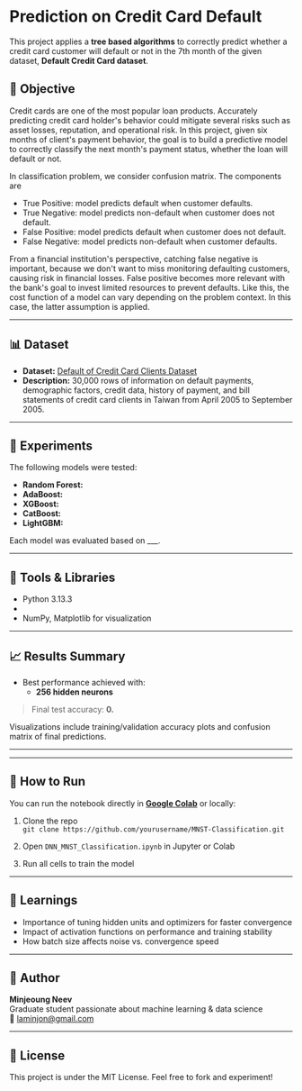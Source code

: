 # Prediction on Credit Card Default

This project applies a **tree based algorithms** to correctly predict whether a credit card customer will default or not in the 7th month of the given dataset, **Default Credit Card dataset**. 

## 🧠 Objective

Credit cards are one of the most popular loan products. Accurately predicting credit card holder's behavior could mitigate several risks such as asset losses, reputation, and operational risk. In this project, given six months of client's payment behavior, the goal is to build a predictive model to correctly classify the next month's payment status, whether the loan will default or not. 

In classification problem, we consider confusion matrix. The components are 
* True Positive: model predicts default when customer defaults.
* True Negative: model predicts non-default when customer does not default.
* False Positive: model predicts default when customer does not default.
* False Negative: model predicts non-default when customer defaults.

From a financial institution's perspective, catching false negative is important, because we don't want to miss monitoring defaulting customers, causing risk in financial losses. False positive becomes more relevant with the bank's goal to invest limited resources to prevent defaults. Like this, the cost function of a model can vary depending on the problem context. In this case, the latter assumption is applied.

---

## 📊 Dataset

- **Dataset:** [Default of Credit Card Clients Dataset](https://www.kaggle.com/datasets/uciml/default-of-credit-card-clients-dataset/data)
- **Description:** 30,000 rows of information on default payments, demographic factors, credit data, history of payment, and bill statements of credit card clients in Taiwan from April 2005 to September 2005.

---

## 🧪 Experiments

The following models were tested:

- **Random Forest:** 
- **AdaBoost:** 
- **XGBoost:** 
- **CatBoost:** 
- **LightGBM:**


Each model was evaluated based on ___.

---

## 🧰 Tools & Libraries

- Python 3.13.3
-   
- NumPy, Matplotlib for visualization  

---

## 📈 Results Summary

- Best performance achieved with:
  - **256 hidden neurons**


> Final test accuracy: **0.**

Visualizations include training/validation accuracy plots and confusion matrix of final predictions.

---

---

## 🚀 How to Run

You can run the notebook directly in **[Google Colab](https://colab.research.google.com/)** or locally:

1. Clone the repo  
   `git clone https://github.com/yourusername/MNST-Classification.git`

2. Open `DNN_MNST_Classification.ipynb` in Jupyter or Colab

3. Run all cells to train the model

---

## 📌 Learnings

- Importance of tuning hidden units and optimizers for faster convergence
- Impact of activation functions on performance and training stability
- How batch size affects noise vs. convergence speed

---

## 🧠 Author

**Minjeoung Neev**  
Graduate student passionate about machine learning & data science  
📧 laminjon@gmail.com

---

## 📜 License

This project is under the MIT License. Feel free to fork and experiment!

